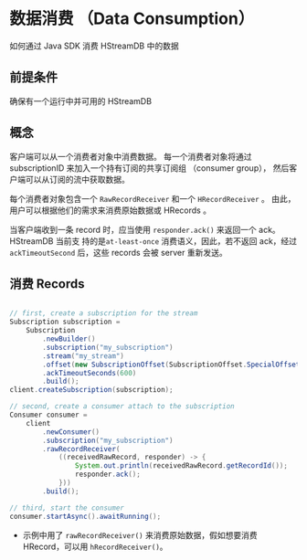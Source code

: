 # 数据消费 （Data Consumption）

如何通过 Java SDK 消费 HStreamDB 中的数据

## 前提条件

确保有一个运行中并可用的 HStreamDB

## 概念

客户端可以从一个消费者对象中消费数据。
每一个消费者对象将通过 subscriptionID 来加入一个持有订阅的共享订阅组 （consumer group），
然后客户端可以从订阅的流中获取数据。

每个消费者对象包含一个 `RawRecordReceiver` 和一个 `HRecordReceiver` 。
由此，用户可以根据他们的需求来消费原始数据或 HRecords 。

当客户端收到一条 record 时，应当使用 `responder.ack()` 来返回一个 ack。HStreamDB 当前支
持的是`at-least-once` 消费语义，因此，若不返回 ack，经过 `ackTimeoutSecond` 后，这些
records 会被 server 重新发送。

## 消费 Records

```java

// first, create a subscription for the stream
Subscription subscription =
    Subscription
        .newBuilder()
        .subscription("my_subscription")
        .stream("my_stream")
        .offset(new SubscriptionOffset(SubscriptionOffset.SpecialOffset.LATEST))
        .ackTimeoutSeconds(600)
        .build();
client.createSubscription(subscription);

// second, create a consumer attach to the subscription
Consumer consumer =
    client
        .newConsumer()
        .subscription("my_subscription")
        .rawRecordReceiver(
            ((receivedRawRecord, responder) -> {
                System.out.println(receivedRawRecord.getRecordId());
                responder.ack();
            }))
        .build();

// third, start the consumer
consumer.startAsync().awaitRunning();

```

- 示例中用了 `rawRecordReceiver()` 来消费原始数据，假如想要消费 HRecord，可以用 `hRecordReceiver()`。
